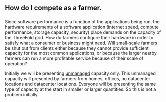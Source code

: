 ## How do I compete as a farmer.

###  
Since software performance is a function of the applications being run, the hardware requirements of a software application (internet speed, compute performance, storage capacity, security) place demands on the capacity of the ThreeFold grid. How do farmers configure their hardware in order to satisfy what a consumer or business might need. Will small-scale farmers be shut out from clients either because they cannot provide sufficient capacity for the most common applications, or because the larger nearby farmers can run a more profitable service because of their scale of operation?



Initially we will be presenting [unmanaged](https://github.com/threefoldfoundation/info_grid/blob/development/docs/definitions/threefold_unmanaged_capacity.md) capacity only. This unmanaged capacity will presented by farmers from homes, offices, no datacenter locations and datacenter locations. Everyone will be presenting the same type of capacity at the start in smaller or larger quantities. So this is not a problem initially.
